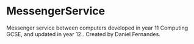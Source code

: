 # MessengerService
Messenger service between computers developed in year 11 Computing GCSE, and updated in year 12..
Created by Daniel Fernandes.
